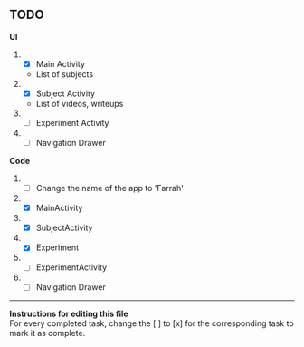 TODO
----
**UI**
1. - [x] Main Activity
	- List of subjects
1. - [x] Subject Activity
	- List of videos, writeups
1. - [ ] Experiment Activity
1. - [ ] Navigation Drawer  

**Code**
1. - [ ] Change the name of the app to 'Farrah'
1. - [x] MainActivity
1. - [x] SubjectActivity
1. - [x] Experiment
1. - [ ] ExperimentActivity
1. - [ ] Navigation Drawer  

---
**Instructions for editing this file**  
For every completed task, change the [ ] to [x] for the corresponding task to mark it as complete.
